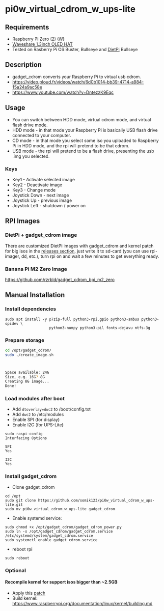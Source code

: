 # pi0w\_virtual\_cdrom\_w\_ups-lite
## Requirements
* Raspberry Pi Zero (2) (W)
* [Waveshare 1.3inch OLED HAT](https://www.waveshare.com/wiki/1.3inch_OLED_HAT)
* Tested on Rasberry Pi OS Buster, Bullseye and [DietPi](https://dietpi.com) Bullseye

## Description
* gadget\_cdrom converts your Raspberry Pi to virtual usb cdrom.
* https://video.ploud.fr/videos/watch/6d0b1014-bb39-4714-a984-15a24a9ac58e
* https://www.youtube.com/watch?v=DntezzK9Eqc

## Usage
* You can switch between HDD mode, virtual cdrom mode, and virtual flash drive mode.
* HDD mode - in that mode your Raspberry Pi is basically USB flash drive connected to your computer.
* CD mode - in that mode you select some iso you uploaded to Raspberry Pi in
  HDD mode, and the rpi will pretend to be that cdrom.
* USB mode - the rpi will pretend to be a flash drive, presenting the usb .img
  you selected.

### Keys
* Key1 - Activate selected image
* Key2 - Deactivate image
* Key3 - Change mode
* Joystick Down - next image
* Joystick Up - previous image
* Joystick Left - shutdown / power on

## RPI Images
### DietPi + gadget_cdrom image
There are customized DietPi images with gadget_cdrom and kernel patch for big isos in the [releases section](https://github.com/tjmnmk/gadget_cdrom/releases), just write it to sd-card (you can use rpi-imager, dd, etc.), turn rpi on and wait a few minutes to get everything ready.

### Banana Pi M2 Zero Image
https://github.com/rzrbld/gadget_cdrom_bpi_m2_zero

## Manual Installation
### Install dependencies
```
sudo apt install -y p7zip-full python3-rpi.gpio python3-smbus python3-spidev \
                    python3-numpy python3-pil fonts-dejavu ntfs-3g
```

### Prepare storage
```sh
cd /opt/gadget_cdrom/
sudo ./create_image.sh



Space available: 24G
Size, e.g. 16G? 8G
Creating 8G image...
Done!
```

### Load modules after boot
* Add ```dtoverlay=dwc2``` to /boot/config.txt
* Add ```dwc2``` to /etc/modules
* Enable SPI (for display)
* Enable I2C (for UPS-Lite)
```
sudo raspi-config
Interfacing Options

SPI
Yes

I2C
Yes
```

### Install gadget\_cdrom
* Clone gadget_cdrom
```
cd /opt
sudo git clone https://github.com/somik123/pi0w_virtual_cdrom_w_ups-lite.git
sudo mv pi0w_virtual_cdrom_w_ups-lite gadget_cdrom
```
* Enable systemd service:
```
sudo chmod +x /opt/gadget_cdrom/gadget_cdrom_power.py
sudo ln -s /opt/gadget_cdrom/gadget_cdrom.service /etc/systemd/system/gadget_cdrom.service
sudo systemctl enable gadget_cdrom.service
```

* reboot rpi
```
sudo reboot
```

### Optional
#### Recompile kernel for support isos bigger than ~2.5GB
* Apply this [patch](../master/tools/kernel/00-remove_iso_limit.patch)
* Build kernel: https://www.raspberrypi.org/documentation/linux/kernel/building.md
